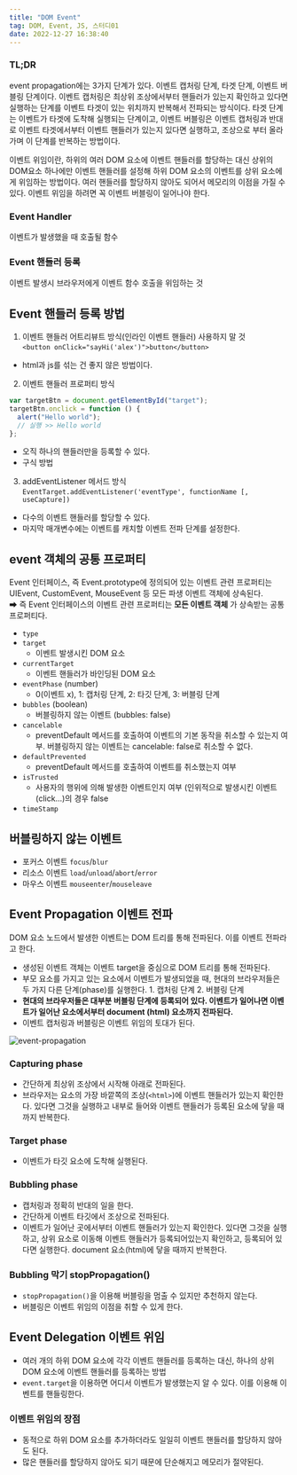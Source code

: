 ```yaml
---
title: "DOM Event"
tag: DOM, Event, JS, 스터디01
date: 2022-12-27 16:38:40
---
```


### TL;DR
event propagation에는 3가지 단계가 있다. 이벤트 캡처링 단계, 타겟 단계, 이벤트 버블링 단계이다. 이벤트 캡처링은 최상위 조상에서부터 핸들러가 있는지 확인하고 있다면 실행하는 단계를 이벤트 타겟이 있는 위치까지 반복해서 전파되는 방식이다. 타겟 단계는 이벤트가 타겟에 도착해 실행되는 단계이고, 이벤트 버블링은 이벤트 캡처링과 반대로 이벤트 타겟에서부터 이벤트 핸들러가 있는지 있다면 실행하고, 조상으로 부터 올라가며 이 단계를 반복하는 방법이다.

이벤트 위임이란, 하위의 여러 DOM 요소에 이벤트 핸들러를 할당하는 대신 상위의 DOM요소 하나에만 이벤트 핸들러를 설정해 하위 DOM 요소의 이벤트를 상위 요소에게 위임하는 방법이다. 여러 핸들러를 할당하지 않아도 되어서 메모리의 이점을 가질 수 있다. 이벤트 위임을 하려면 꼭 이벤트 버블링이 일어나야 한다. 

### Event Handler

이벤트가 발생했을 때 호출될 함수

### Event 핸들러 등록

이벤트 발생시 브라우저에게 이벤트 함수 호출을 위임하는 것

## Event 핸들러 등록 방법

1. 이벤트 핸들러 어트리뷰트 방식(인라인 이벤트 핸들러) 사용하지 말 것  
   `<button onClick="sayHi('alex')">button</button>`

- html과 js를 섞는 건 좋지 않은 방법이다.

2. 이벤트 핸들러 프로퍼티 방식

```js
var targetBtn = document.getElementById("target");
targetBtn.onclick = function () {
  alert("Hello world");
  // 실행 >> Hello world
};
```

- 오직 하나의 핸들러만을 등록할 수 있다.
- 구식 방법

3. addEventListener 메서드 방식  
   `EventTarget.addEventListener('eventType', functionName [, useCapture])`

- 다수의 이벤트 핸들러를 할당할 수 있다.
- 마지막 매개변수에는 이벤트를 캐치할 이벤트 전파 단계를 설정한다.

## event 객체의 공통 프로퍼티

Event 인터페이스, 즉 Event.prototype에 정의되어 있는 이벤트 관련 프로퍼티는 UIEvent, CustomEvent, MouseEvent 등 모든 파생 이벤트 객체에 상속된다.  
➡ 즉 Event 인터페이스의 이벤트 관련 프로퍼티는 **모든 이벤트 객체** 가 상속받는 공통 프로퍼티다.

- `type`
- `target`
  - 이벤트 발생시킨 DOM 요소
- `currentTarget`
  - 이벤트 핸들러가 바인딩된 DOM 요소
- `eventPhase` (number)
  - 0(이벤트 x), 1: 캡처링 단계, 2: 타깃 단계, 3: 버블링 단계
- `bubbles` (boolean)
  - 버블링하지 않는 이벤트 (bubbles: false)
- `cancelable`
  - preventDefault 메서드를 호출하여 이벤트의 기본 동작을 취소할 수 있는지 여부. 버블링하지 않는 이벤트는 cancelable: false로 취소할 수 없다.
- `defaultPrevented`
  - preventDefault 메서드를 호출하여 이벤트를 취소했는지 여부
- `isTrusted`
  - 사용자의 행위에 의해 발생한 이벤트인지 여부 (인위적으로 발생시킨 이벤트(click...)의 경우 false
- `timeStamp`

## 버블링하지 않는 이벤트

- 포커스 이벤트 `focus`/`blur`
- 리소스 이벤트 `load`/`unload`/`abort`/`error`
- 마우스 이벤트 `mouseenter`/`mouseleave`

## Event Propagation 이벤트 전파

DOM 요소 노드에서 발생한 이벤트는 DOM 트리를 통해 전파된다. 이를 이벤트 전파라고 한다.

- 생성된 이벤트 객체는 이벤트 target을 중심으로 DOM 트리를 통해 전파된다.
- 부모 요소를 가지고 있는 요소에서 이벤트가 발생되었을 때, 현대의 브라우저들은 두 가지 다른 단계(phase)를 실행한다. 1. 캡처링 단계 2. 버블링 단계
- **현대의 브라우저들은 대부분 버블링 단계에 등록되어 있다. 이벤트가 일어나면 이벤트가 일어난 요소에서부터 document (html) 요소까지 전파된다.**
- 이벤트 캡처링과 버블링은 이벤트 위임의 토대가 된다.

![event-propagation](https://developer.mozilla.org/ko/docs/Learn/JavaScript/Building_blocks/Events/bubbling-capturing.png)

### Capturing phase

- 간단하게 최상위 조상에서 시작해 아래로 전파된다.
- 브라우저는 요소의 가장 바깥쪽의 조상(`<html>`)에 이벤트 핸들러가 있는지 확인한다. 있다면 그것을 실행하고 내부로 들어와 이벤트 핸들러가 등록된 요소에 닿을 때까지 반복한다.

### Target phase

- 이벤트가 타깃 요소에 도착해 실행된다.

### Bubbling phase

- 캡처링과 정확히 반대의 일을 한다.
- 간단하게 이벤트 타깃에서 조상으로 전파된다.
- 이벤트가 일어난 곳에서부터 이벤트 핸들러가 있는지 확인한다. 있다면 그것을 실행하고, 상위 요소로 이동해 이벤트 핸들러가 등록되어있는지 확인하고, 등록되어 있다면 실행한다. document 요소(html)에 닿을 때까지 반복한다.

### Bubbling 막기 stopPropagation()
- `stopPropagation()`을 이용해 버블링을 멈출 수 있지만 추천하지 않는다.
- 버블링은 이벤트 위임의 이점을 취할 수 있게 한다.

## Event Delegation 이벤트 위임
- 여러 개의 하위 DOM 요소에 각각 이벤트 핸들러를 등록하는 대신, 하나의 상위 DOM 요소에 이벤트 핸들러를 등록하는 방법
- `event.target`을 이용하면 어디서 이벤트가 발생했는지 알 수 있다. 이를 이용해 이벤트를 핸들링한다.

### 이벤트 위임의 장점
- 동적으로 하위 DOM 요소를 추가하더라도 일일히 이벤트 핸들러를 할당하지 않아도 된다.
- 많은 핸들러를 할당하지 않아도 되기 때문에 단순해지고 메모리가 절약된다.